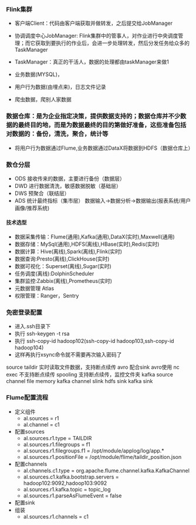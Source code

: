 ### Flink集群
- 客户端Client：代码由客户端获取并做转发，之后提交给JobManager
- 协调调度中心JobManager: Flink集群中的管事人，对作业进行中央调度管理；而它获取到要执行的作业后，会进一步处理转发，然后分发任务给众多的TaskManager
- TaskManager：真正的干活人，数据的处理都由taskManager来做1

- 业务数据(MYSQL)，
- 用户行为数据(由埋点来)，日志文件记录
- 爬虫数据，爬别人家数据
### 数据仓库：是为企业指定决策，提供数据支持的；数据仓库并不少数据的最终目的地，而是为数据最终的目的第做好准备，这些准备包括对数据的：备份，清洗，聚合，统计等
- 将用户行为数据通过Flume,业务数据通过DataX将数据到HDFS（数据仓库上）
### 数仓分层
- ODS 接收传来的数据，主要进行备份（数据层）
- DWD 进行数据清洗，敏感数据脱敏（基础层）
- DWS 预聚合（联结层） 
- ADS 统计最终指标（集市层）
数据输入->数据分析->数据输出(报表系统/用户画像/推荐系统)
#### 技术选型
- 数据采集传输：Flume(通用),Kafka(通用),DataX(实时),Maxwell(通用)
- 数据存储：MySql(通用),HDFS(离线),HBase(实时),Redis(实时)
- 数据计算：Hive(离线),Spark(离线),Flink(实时)
- 数据查询:Presto(离线),ClickHouse(实时)
- 数据可视化：Superset(离线),Sugar(实时)
- 任务调度(离线):DolphinScheduler
- 集群监控:Zabbix(离线),Prometheus(实时)
- 元数据管理 Atlas
- 权限管理：Ranger，Sentry
### 免密登录配置
- 进入.ssh目录下
- 执行 ssh-keygen -t rsa
- 执行 ssh-copy-id hadoop102(ssh-copy-id hadoop103,ssh-copy-id hadoop104)
- 这样再执行xsync命令就不需要再次输入密码了

[//]: # (#### zookeeper leader 选取规则)

[//]: # (先启动的是leader)

source 
    taildir 实时读取文件数据，支持断点续传
    avro 配合sink avro使用
    nc
    exec 不支持断点续传
    spooling 支持断点续传，监控文件夹
    kafka source
channel
    file
    memory
    kafka channel
slink
    hdfs sink
    kafka sink

### Flume配置流程
- 定义组件
  - al.sources = r1
  - al.channel = c1
- 配置sources
  - al.sources.r1.type = TAILDIR
  - al.sources.r1.filegroups = f1
  - al.sources.r1.filegroups.f1 = /opt/module/applog/log/app.*
  - al.sources.r1.positionFile = /opt/module/flime/taildir_position.json
- 配置channels
  - al.channels.c1.type = org.apache.flume.channel.kafka.KafkaChannel
  - al.sources.c1.kafka.bootstrap.servers = hadoop102:9092,hadoop103:9092
  - al.sources.r1.kafka.topic = topic_log
  - al.sources.r1.parseAsFlumeEvent = false 
- 配置sink
- 组装
  - al.sources.r1.channels =  c1